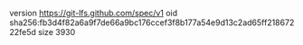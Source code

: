 version https://git-lfs.github.com/spec/v1
oid sha256:fb3d4f82a6a9f7de66a9bc176ccef3f8b177a54e9d13c2ad65ff21867222fe5d
size 3930
